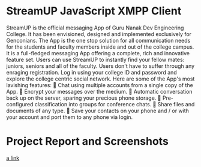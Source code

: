 # StreamUP JavaScript XMPP Client

StreamUP is the official messaging App of Guru Nanak Dev Engineering College. It has been envisioned, designed and implemented exclusively for Genconians. The App is the one stop solution for all communication needs for the students and faculty members inside and out of the college campus. It is a full-fledged messaging App offering a complete, rich and innovative feature set. Users can use StreamUP to instantly find your fellow mates: juniors, seniors and all of the faculty. Users don't have to suffer through any enraging registration. Log in using your college ID and password and explore the college centric social network. Here are some of the App's most lavishing features:
 Chat using multiple accounts from a single copy of the App.
 Encrypt your messages over the medium.
 Automatic conversation back up on the server, sparing your precious phone storage.
 Pre-configured classification into groups for conference chats.
 Share files and documents of any type.
 Save your contacts on your phone and / or with your account and port them to any phone via
login.

# Project Report and Screenshots
[a link](https://github.com/gursimran81/StreamUp-XMPP-Chat-App/blob/master/PROJECT%20REPORT%20FInal.pdf)
